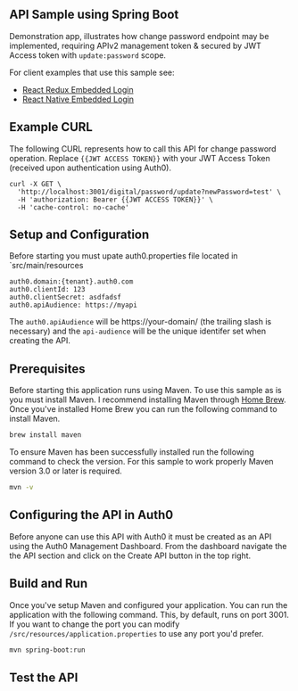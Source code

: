 
## API Sample using Spring Boot

Demonstration app, illustrates how change password endpoint may be implemented,
requiring APIv2 management token & secured by JWT Access token with `update:password` scope.

For client examples that use this sample see:

- [React Redux Embedded Login](https://github.com/auth0-samples/react-redux-embedded-login)
- [React Native Embedded Login](https://github.com/auth0-samples/react-native-embedded-login)

## Example CURL 

The following CURL represents how to call this API for change password operation.
Replace `{{JWT ACCESS TOKEN}}` with your JWT Access Token (received upon authentication using Auth0).

```
curl -X GET \
  'http://localhost:3001/digital/password/update?newPassword=test' \
  -H 'authorization: Bearer {{JWT ACCESS TOKEN}}' \
  -H 'cache-control: no-cache'
```

## Setup and Configuration

Before starting you must upate auth0.properties file located in `src/main/resources 

```
auth0.domain:{tenant}.auth0.com
auth0.clientId: 123
auth0.clientSecret: asdfadsf
auth0.apiAudience: https://myapi
```

The `auth0.apiAudience` will be https://your-domain/ (the trailing slash is necessary) and the `api-audience` will be the unique identifer set when creating the API.

## Prerequisites

Before starting this application runs using Maven.  To use this sample as is you must install Maven.  I recommend installing Maven through [Home Brew](http://brew.sh).  Once you've installed Home Brew you can run the following command to install Maven.

```sh
brew install maven
```

To ensure Maven has been successfully installed run the following command to check the version.  For this sample to work properly Maven version 3.0 or later is required.

```sh
mvn -v
```

## Configuring the API in Auth0

Before anyone can use this API with Auth0 it must be created as an API using the Auth0 Management Dashboard.  From the dashboard navigate the the API section and click on the Create API button in the top right.  

## Build and Run

Once you've setup Maven and configured your application.  You can run the application with the following command.  This, by default, runs on port 3001.  If you want to change the port you can modify `/src/resources/application.properties` to use any port you'd prefer.

```sh
mvn spring-boot:run
```

## Test the API

